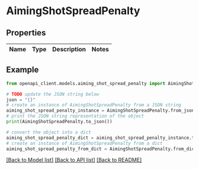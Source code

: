# AimingShotSpreadPenalty


## Properties

Name | Type | Description | Notes
------------ | ------------- | ------------- | -------------

## Example

```python
from openapi_client.models.aiming_shot_spread_penalty import AimingShotSpreadPenalty

# TODO update the JSON string below
json = "{}"
# create an instance of AimingShotSpreadPenalty from a JSON string
aiming_shot_spread_penalty_instance = AimingShotSpreadPenalty.from_json(json)
# print the JSON string representation of the object
print(AimingShotSpreadPenalty.to_json())

# convert the object into a dict
aiming_shot_spread_penalty_dict = aiming_shot_spread_penalty_instance.to_dict()
# create an instance of AimingShotSpreadPenalty from a dict
aiming_shot_spread_penalty_from_dict = AimingShotSpreadPenalty.from_dict(aiming_shot_spread_penalty_dict)
```
[[Back to Model list]](../README.md#documentation-for-models) [[Back to API list]](../README.md#documentation-for-api-endpoints) [[Back to README]](../README.md)


